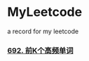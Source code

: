 # MyLeetcode
a record for my leetcode

### [692. 前K个高频单词](https://leetcode-cn.com/problems/top-k-frequent-words/)




